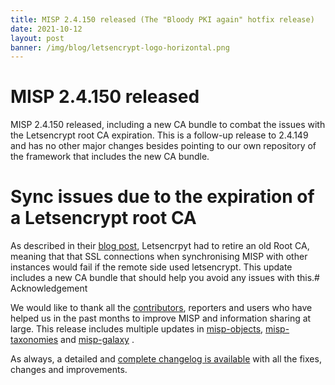 ```yaml
---
title: MISP 2.4.150 released (The "Bloody PKI again" hotfix release)
date: 2021-10-12
layout: post
banner: /img/blog/letsencrypt-logo-horizontal.png
---
```


# MISP 2.4.150 released

MISP 2.4.150 released, including a new CA bundle to combat the issues with the Letsencrypt root CA expiration. This is a follow-up release to 2.4.149 and has no other major changes besides pointing to our own repository of the framework that includes the new CA bundle.

# Sync issues due to the expiration of a Letsencrypt root CA

As described in their [blog post](https://letsencrypt.org/docs/dst-root-ca-x3-expiration-september-2021/#:~:text=On%20September%2030%202021%2C%20there,accept%20your%20Let's%20Encrypt%20certificate), Letsencrpyt had to retire an old Root CA, meaning that that SSL connections when synchronising MISP with other instances would fail if the remote side used letsencrypt. This update includes a new CA bundle that should help you avoid any issues with this.# Acknowledgement

We would like to thank all the [contributors](/contributors), reporters and users who have helped us in the past months to improve MISP and information sharing at large. This release includes multiple updates in [misp-objects](/objects.html), [misp-taxonomies](/taxonomies.html) and [misp-galaxy](/galaxy.html)
.

As always, a detailed and [complete changelog is available](/Changelog.txt) with all the fixes, changes and improvements.

